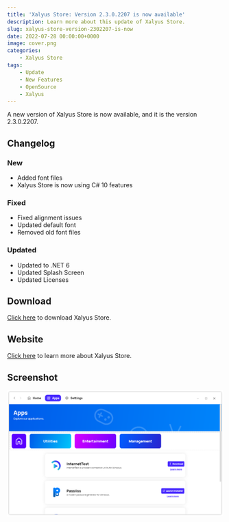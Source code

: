 ```yaml
---
title: 'Xalyus Store: Version 2.3.0.2207 is now available'
description: Learn more about this update of Xalyus Store.
slug: xalyus-store-version-2302207-is-now
date: 2022-07-28 00:00:00+0000
image: cover.png
categories:
    - Xalyus Store
tags:
    - Update
    - New Features
    - OpenSource
    - Xalyus
---
```

A new version of Xalyus Store is now available, and it is the version 2.3.0.2207.

## Changelog
### New
- Added font files
- Xalyus Store is now using C# 10 features

### Fixed
- Fixed alignment issues
- Updated default font
- Removed old font files

### Updated
- Updated to .NET 6
- Updated Splash Screen
- Updated Licenses

## Download

[Click here](https://bit.ly/DownloadNewXalyusStore) to download Xalyus Store.

## Website

[Click here](https://leocorporation.dev/xalyus-store) to learn more about Xalyus Store.

## Screenshot

![Xalyus Store's "App" page.](cover.png)